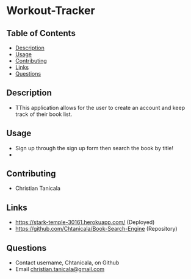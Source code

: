 # Workout-Tracker

## Table of Contents
- [Description](#Description)
- [Usage](#Usage)
- [Contributing](#Contributing)
- [Links](#Links)
- [Questions](#Questions)
    
## Description
- TThis application allows for the user to create an account and keep track of their book list.
    

## Usage
- Sign up through the sign up form then search the book by title!
- 

## Contributing
- Christian Tanicala

## Links
- https://stark-temple-30161.herokuapp.com/ (Deployed)
- https://github.com/Chtanicala/Book-Search-Engine (Repository)

    
## Questions
- Contact username, Chtanicala, on Github
- Email christian.tanicala@gmail.com